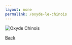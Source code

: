 ```yaml
---
layout: none
permalink: /oxyde-le-chinois
---
```

![Oxyde Chinois](https://cdn.discordapp.com/attachments/1237535985437507626/1312125240268165140/Capture_decran_2024-11-29_193101.png?ex=674b5b5b&is=674a09db&hm=a0045d8580d07cd6d4a36991ece9df3c33bb730268427f09a733b660dc5b6cdb&)

[Back](https://1creepertv.github.io)

